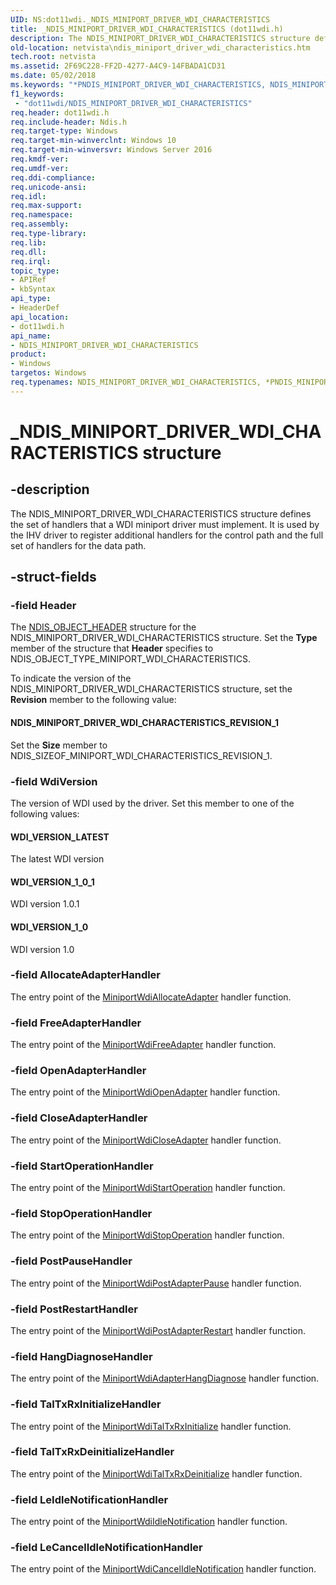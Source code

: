 ```yaml
---
UID: NS:dot11wdi._NDIS_MINIPORT_DRIVER_WDI_CHARACTERISTICS
title: _NDIS_MINIPORT_DRIVER_WDI_CHARACTERISTICS (dot11wdi.h)
description: The NDIS_MINIPORT_DRIVER_WDI_CHARACTERISTICS structure defines the set of handlers that a WDI miniport driver must implement.
old-location: netvista\ndis_miniport_driver_wdi_characteristics.htm
tech.root: netvista
ms.assetid: 2F69C228-FF2D-4277-A4C9-14FBADA1CD31
ms.date: 05/02/2018
ms.keywords: "*PNDIS_MINIPORT_DRIVER_WDI_CHARACTERISTICS, NDIS_MINIPORT_DRIVER_WDI_CHARACTERISTICS, NDIS_MINIPORT_DRIVER_WDI_CHARACTERISTICS structure [Network Drivers Starting with Windows Vista], PNDIS_MINIPORT_DRIVER_WDI_CHARACTERISTICS, PNDIS_MINIPORT_DRIVER_WDI_CHARACTERISTICS structure pointer [Network Drivers Starting with Windows Vista], _NDIS_MINIPORT_DRIVER_WDI_CHARACTERISTICS, dot11wdi/NDIS_MINIPORT_DRIVER_WDI_CHARACTERISTICS, dot11wdi/PNDIS_MINIPORT_DRIVER_WDI_CHARACTERISTICS, netvista.ndis_miniport_driver_wdi_characteristics"
f1_keywords:
 - "dot11wdi/NDIS_MINIPORT_DRIVER_WDI_CHARACTERISTICS"
req.header: dot11wdi.h
req.include-header: Ndis.h
req.target-type: Windows
req.target-min-winverclnt: Windows 10
req.target-min-winversvr: Windows Server 2016
req.kmdf-ver: 
req.umdf-ver: 
req.ddi-compliance: 
req.unicode-ansi: 
req.idl: 
req.max-support: 
req.namespace: 
req.assembly: 
req.type-library: 
req.lib: 
req.dll: 
req.irql: 
topic_type:
- APIRef
- kbSyntax
api_type:
- HeaderDef
api_location:
- dot11wdi.h
api_name:
- NDIS_MINIPORT_DRIVER_WDI_CHARACTERISTICS
product:
- Windows
targetos: Windows
req.typenames: NDIS_MINIPORT_DRIVER_WDI_CHARACTERISTICS, *PNDIS_MINIPORT_DRIVER_WDI_CHARACTERISTICS
---
```


# _NDIS_MINIPORT_DRIVER_WDI_CHARACTERISTICS structure


## -description


The NDIS_MINIPORT_DRIVER_WDI_CHARACTERISTICS structure defines the set of handlers that a WDI miniport driver must implement. It is used by the IHV driver to register additional handlers for the control path and the full set of handlers for the data path.


## -struct-fields




### -field Header

The 
     <a href="https://docs.microsoft.com/windows-hardware/drivers/ddi/ntddndis/ns-ntddndis-_ndis_object_header">NDIS_OBJECT_HEADER</a> structure for the
     NDIS_MINIPORT_DRIVER_WDI_CHARACTERISTICS structure. Set the 
     <b>Type</b> member of the structure that 
     <b>Header</b> specifies to NDIS_OBJECT_TYPE_MINIPORT_WDI_CHARACTERISTICS.
     

To indicate the version of the NDIS_MINIPORT_DRIVER_WDI_CHARACTERISTICS structure, set the 
     <b>Revision</b> member to the following value:





#### NDIS_MINIPORT_DRIVER_WDI_CHARACTERISTICS_REVISION_1

Set the 
        <b>Size</b> member to NDIS_SIZEOF_MINIPORT_WDI_CHARACTERISTICS_REVISION_1.


### -field WdiVersion

The version of WDI used by the driver. Set this member to one of the following values:





#### WDI_VERSION_LATEST

The latest WDI version



#### WDI_VERSION_1_0_1

WDI version 1.0.1



#### WDI_VERSION_1_0

WDI version 1.0


### -field AllocateAdapterHandler

The entry point of the <a href="https://docs.microsoft.com/windows-hardware/drivers/ddi/dot11wdi/nc-dot11wdi-miniport_wdi_allocate_adapter">MiniportWdiAllocateAdapter</a> handler function.


### -field FreeAdapterHandler

The entry point of the <a href="https://docs.microsoft.com/windows-hardware/drivers/ddi/dot11wdi/nc-dot11wdi-miniport_wdi_free_adapter">MiniportWdiFreeAdapter</a> handler function.


### -field OpenAdapterHandler

The entry point of the <a href="https://docs.microsoft.com/windows-hardware/drivers/ddi/dot11wdi/nc-dot11wdi-miniport_wdi_open_adapter">MiniportWdiOpenAdapter</a> handler function.


### -field CloseAdapterHandler

The entry point of the <a href="https://docs.microsoft.com/windows-hardware/drivers/ddi/dot11wdi/nc-dot11wdi-miniport_wdi_close_adapter">MiniportWdiCloseAdapter</a> handler function.


### -field StartOperationHandler

The entry point of the <a href="https://docs.microsoft.com/windows-hardware/drivers/ddi/dot11wdi/nc-dot11wdi-miniport_wdi_start_adapter_operation">MiniportWdiStartOperation</a> handler function.


### -field StopOperationHandler

The entry point of the <a href="https://docs.microsoft.com/windows-hardware/drivers/ddi/dot11wdi/nc-dot11wdi-miniport_wdi_stop_adapter_operation">MiniportWdiStopOperation</a> handler function.


### -field PostPauseHandler

The entry point of the <a href="https://docs.microsoft.com/windows-hardware/drivers/ddi/dot11wdi/nc-dot11wdi-miniport_wdi_post_adapter_pause">MiniportWdiPostAdapterPause</a> handler function.


### -field PostRestartHandler

The entry point of the <a href="https://docs.microsoft.com/windows-hardware/drivers/ddi/dot11wdi/nc-dot11wdi-miniport_wdi_post_adapter_restart">MiniportWdiPostAdapterRestart</a> handler function.


### -field HangDiagnoseHandler

The entry point of the <a href="https://docs.microsoft.com/windows-hardware/drivers/ddi/dot11wdi/nc-dot11wdi-miniport_wdi_adapter_hang_diagnose">MiniportWdiAdapterHangDiagnose</a> handler function.


### -field TalTxRxInitializeHandler

The entry point of the <a href="https://docs.microsoft.com/windows-hardware/drivers/ddi/dot11wdi/nc-dot11wdi-miniport_wdi_tal_txrx_initialize">MiniportWdiTalTxRxInitialize</a> handler function.




### -field TalTxRxDeinitializeHandler

The entry point of the <a href="https://docs.microsoft.com/windows-hardware/drivers/ddi/dot11wdi/nc-dot11wdi-miniport_wdi_tal_txrx_deinitialize">MiniportWdiTalTxRxDeinitialize</a> handler function.




### -field LeIdleNotificationHandler

The entry point of the <a href="https://docs.microsoft.com/windows-hardware/drivers/ddi/dot11wdi/nc-dot11wdi-miniport_wdi_idle_notification">MiniportWdiIdleNotification</a> handler function.




### -field LeCancelIdleNotificationHandler

The entry point of the <a href="https://docs.microsoft.com/windows-hardware/drivers/ddi/dot11wdi/nc-dot11wdi-miniport_wdi_cancel_idle_notification">MiniportWdiCancelIdleNotification</a> handler function.



